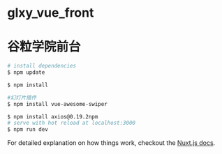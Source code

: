 # glxy_vue_front

# 谷粒学院前台

``` bash
# install dependencies
$ npm update 

$ npm install 

#幻灯片插件
$ npm install vue-awesome-swiper

$ npm install axios@0.19.2npm
# serve with hot reload at localhost:3000
$ npm run dev

```

For detailed explanation on how things work, checkout the [Nuxt.js docs](https://github.com/nuxt/nuxt.js).

